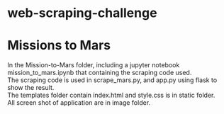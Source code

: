 # web-scraping-challenge

# Missions to Mars

In the Mission-to-Mars folder, including a jupyter notebook mission_to_mars.ipynb that containing the scraping code used.<br />
The scraping code is used in scrape_mars.py, and app.py using flask to show the result. <br />
The templates folder contain index.html and style.css is in static folder.<br />
All screen shot of application are in image folder.
